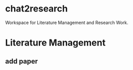 # chat2research
Workspace for Literature Management and Research Work.


# Literature Management
## add paper 